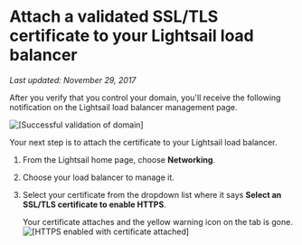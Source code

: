 # Attach a validated SSL/TLS certificate to your Lightsail load balancer<a name="attach-validated-certificate-to-load-balancer"></a>

 *Last updated: November 29, 2017* 

After you verify that you control your domain, you'll receive the following notification on the Lightsail load balancer management page\.

![\[Successful validation of domain\]](https://d9yljz1nd5001.cloudfront.net/en_us/b2fb86c05aa70ef4defbdc74847a0bb8/images/example-com-verified-and-ready-to-use.png)

Your next step is to attach the certificate to your Lightsail load balancer\.

1. From the Lightsail home page, choose **Networking**\.

1. Choose your load balancer to manage it\.

1. Select your certificate from the dropdown list where it says **Select an SSL/TLS certificate to enable HTTPS**\.

   Your certificate attaches and the yellow warning icon on the tab is gone\.  
![\[HTTPS enabled with certificate attached\]](https://d9yljz1nd5001.cloudfront.net/en_us/b2fb86c05aa70ef4defbdc74847a0bb8/images/https-enabled-with-validated-certificate.png)